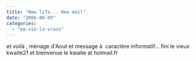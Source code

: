 ```yaml
---
title: "New life... New mail"
date: "2006-08-09"
categories: 
  - "ma-vie-la-vraie"
---
```


  
et voilà , ménage d'Aout et message à  caractère informatif... fini le vieux kwaite21 et bienvenue le kwaite at hotmail.fr
